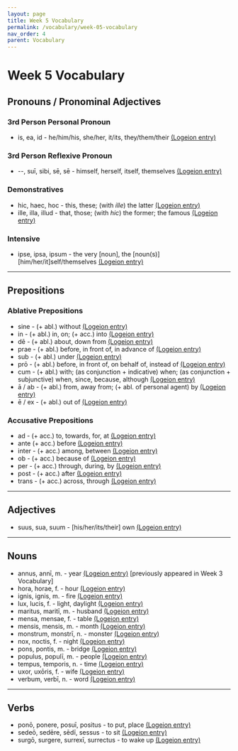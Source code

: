 ```yaml
---
layout: page
title: Week 5 Vocabulary
permalink: /vocabulary/week-05-vocabulary
nav_order: 4
parent: Vocabulary
---
```


# Week 5 Vocabulary

## Pronouns / Pronominal Adjectives

### 3rd Person Personal Pronoun

* is, ea, id - he/him/his, she/her, it/its, they/them/their [(Logeion entry)](https://logeion.uchicago.edu/is)

### 3rd Person Reflexive Pronoun

* --, suī, sibi, sē, sē - himself, herself, itself, themselves [(Logeion entry)](https://logeion.uchicago.edu/sui)

### Demonstratives

* hic, haec, hoc - this, these; (with *ille*) the latter [(Logeion entry)](https://logeion.uchicago.edu/hic)
* ille, illa, illud - that, those; (with *hic*) the former; the famous [(Logeion entry)](https://logeion.uchicago.edu/ille)

### Intensive

* ipse, ipsa, ipsum - the very [noun], the [noun(s)] [him/her/it]self/themselves [(Logeion entry)](https://logeion.uchicago.edu/ipse)

***

## Prepositions

### Ablative Prepositions

* sine - (+ abl.) without [(Logeion entry)](https://logeion.uchicago.edu/sine)
* in - (+ abl.) in, on; (+ acc.) into [(Logeion entry)](https://logeion.uchicago.edu/in)
* dē - (+ abl.) about, down from [(Logeion entry)](https://logeion.uchicago.edu/de)
* prae - (+ abl.) before, in front of, in advance of [(Logeion entry)](https://logeion.uchicago.edu/prae)
* sub - (+ abl.) under [(Logeion entry)](https://logeion.uchicago.edu/sub)
* prō - (+ abl.) before, in front of, on behalf of, instead of [(Logeion entry)](https://logeion.uchicago.edu/pro)
* cum - (+ abl.) with; (as conjunction + indicative) when; (as conjunction + subjunctive) when, since, because, although [(Logeion entry)](https://logeion.uchicago.edu/cum)
* ā / ab - (+ abl.) from, away from; (+ abl. of personal agent) by [(Logeion entry)](https://logeion.uchicago.edu/ab)
* ē / ex - (+ abl.) out of [(Logeion entry)](https://logeion.uchicago.edu/ex)

### Accusative Prepositions

* ad - (+ acc.) to, towards, for, at [(Logeion entry)](https://logeion.uchicago.edu/ad)
* ante (+ acc.) before [(Logeion entry)](https://logeion.uchicago.edu/ante)
* inter - (+ acc.) among, between [(Logeion entry)](https://logeion.uchicago.edu/inter)
* ob - (+ acc.) because of [(Logeion entry)](https://logeion.uchicago.edu/ob)
* per - (+ acc.) through, during, by [(Logeion entry)](https://logeion.uchicago.edu/per)
* post - (+ acc.) after [(Logeion entry)](https://logeion.uchicago.edu/post)
* trans - (+ acc.) across, through [(Logeion entry)](https://logeion.uchicago.edu/trans)

***

## Adjectives

* suus, sua, suum - [his/her/its/their] own [(Logeion entry)](https://logeion.uchicago.edu/suus)

***

## Nouns

* annus, annī, m. - year [(Logeion entry)](https://logeion.uchicago.edu/annus) [previously appeared in Week 3 Vocabulary]
* hora, horae, f. - hour [(Logeion entry)](https://logeion.uchicago.edu/hora)
* ignis, ignis, m. - fire [(Logeion entry)](https://logeion.uchicago.edu/ignis)
* lux, lucis, f. - light, daylight [(Logeion entry)](https://logeion.uchicago.edu/lux)
* maritus, maritī, m. - husband [(Logeion entry)](https://logeion.uchicago.edu/maritus)
* mensa, mensae, f. - table [(Logeion entry)](https://logeion.uchicago.edu/mensa)
* mensis, mensis, m. - month [(Logeion entry)](https://logeion.uchicago.edu/mensis)
* monstrum, monstrī, n. - monster [(Logeion entry)](https://logeion.uchicago.edu/monstrum)
* nox, noctis, f. - night [(Logeion entry)](https://logeion.uchicago.edu/nox)
* pons, pontis, m. - bridge [(Logeion entry)](https://logeion.uchicago.edu/pons)
* populus, populī, m. - people [(Logeion entry)](https://logeion.uchicago.edu/populus)
* tempus, temporis, n. - time [(Logeion entry)](https://logeion.uchicago.edu/tempus)
* uxor, uxōris, f. - wife [(Logeion entry)](https://logeion.uchicago.edu/uxor)
* verbum, verbī, n. - word [(Logeion entry)](https://logeion.uchicago.edu/verbum)

***

## Verbs

* ponō, ponere, posuī, positus - to put, place [(Logeion entry)](https://logeion.uchicago.edu/pono)
* sedeō, sedēre, sēdī, sessus - to sit [(Logeion entry)](https://logeion.uchicago.edu/sedeo)
* surgō, surgere, surrexī, surrectus - to wake up [(Logeion entry)](https://logeion.uchicago.edu/surgo)

